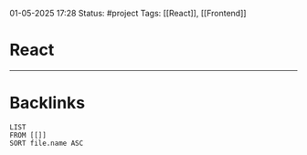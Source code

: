 01-05-2025 17:28
Status: #project
Tags: [[React]], [[Frontend]]

# React







---
# Backlinks

```dataview
LIST
FROM [[]]
SORT file.name ASC
```
